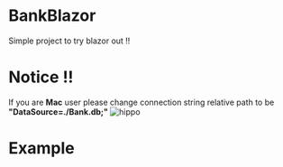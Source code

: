 # BankBlazor
Simple project to try blazor out !!

# Notice !!
If you are **Mac** user please change connection string relative path to be **"DataSource=./Bank.db;"**
![hippo](https://media3.giphy.com/media/aUovxH8Vf9qDu/giphy.gif)

# Example
